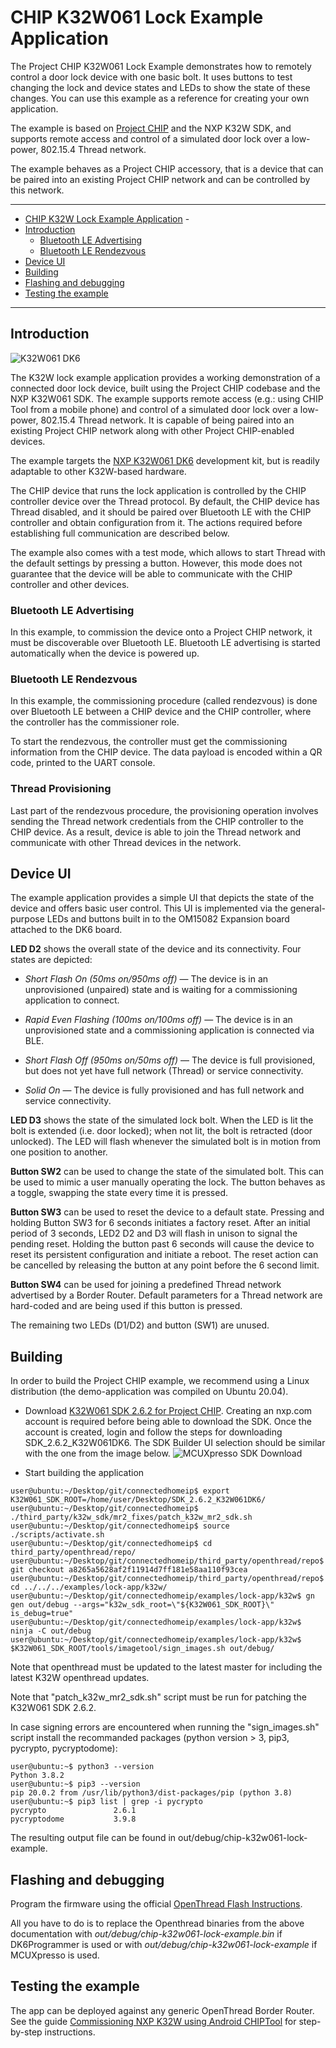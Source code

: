 # CHIP K32W061 Lock Example Application

The Project CHIP K32W061 Lock Example demonstrates how to remotely control a
door lock device with one basic bolt. It uses buttons to test changing the lock
and device states and LEDs to show the state of these changes. You can use this
example as a reference for creating your own application.

The example is based on
[Project CHIP](https://github.com/project-chip/connectedhomeip) and the NXP K32W
SDK, and supports remote access and control of a simulated door lock over a
low-power, 802.15.4 Thread network.

The example behaves as a Project CHIP accessory, that is a device that can be
paired into an existing Project CHIP network and can be controlled by this
network.

<hr>

-   [CHIP K32W Lock Example Application](#chip-k32w-lock-example-application) -
-   [Introduction](#introduction)
    -   [Bluetooth LE Advertising](#bluetooth-le-advertising)
    -   [Bluetooth LE Rendezvous](#bluetooth-le-rendezvous)
-   [Device UI](#device-ui)
-   [Building](#building)
-   [Flashing and debugging](#flashdebug)
-   [Testing the example](#testing-the-example)

<hr>

<a name="intro"></a>

## Introduction

![K32W061 DK6](../../platform/k32w/doc/images/k32w-dk6.jpg)

The K32W lock example application provides a working demonstration of a
connected door lock device, built using the Project CHIP codebase and the NXP
K32W061 SDK. The example supports remote access (e.g.: using CHIP Tool from a
mobile phone) and control of a simulated door lock over a low-power, 802.15.4
Thread network. It is capable of being paired into an existing Project CHIP
network along with other Project CHIP-enabled devices.

The example targets the
[NXP K32W061 DK6](https://www.nxp.com/products/wireless/thread/k32w061-41-high-performance-secure-and-ultra-low-power-mcu-for-zigbeethread-and-bluetooth-le-5-0-with-built-in-nfc-option:K32W061_41)
development kit, but is readily adaptable to other K32W-based hardware.

The CHIP device that runs the lock application is controlled by the CHIP
controller device over the Thread protocol. By default, the CHIP device has
Thread disabled, and it should be paired over Bluetooth LE with the CHIP
controller and obtain configuration from it. The actions required before
establishing full communication are described below.

The example also comes with a test mode, which allows to start Thread with the
default settings by pressing a button. However, this mode does not guarantee
that the device will be able to communicate with the CHIP controller and other
devices.

### Bluetooth LE Advertising

In this example, to commission the device onto a Project CHIP network, it must
be discoverable over Bluetooth LE. Bluetooth LE advertising is started
automatically when the device is powered up.

### Bluetooth LE Rendezvous

In this example, the commissioning procedure (called rendezvous) is done over
Bluetooth LE between a CHIP device and the CHIP controller, where the controller
has the commissioner role.

To start the rendezvous, the controller must get the commissioning information
from the CHIP device. The data payload is encoded within a QR code, printed to
the UART console.

### Thread Provisioning

Last part of the rendezvous procedure, the provisioning operation involves
sending the Thread network credentials from the CHIP controller to the CHIP
device. As a result, device is able to join the Thread network and communicate
with other Thread devices in the network.

## Device UI

The example application provides a simple UI that depicts the state of the
device and offers basic user control. This UI is implemented via the
general-purpose LEDs and buttons built in to the OM15082 Expansion board
attached to the DK6 board.

**LED D2** shows the overall state of the device and its connectivity. Four
states are depicted:

-   _Short Flash On (50ms on/950ms off)_ &mdash; The device is in an
    unprovisioned (unpaired) state and is waiting for a commissioning
    application to connect.

*   _Rapid Even Flashing (100ms on/100ms off)_ &mdash; The device is in an
    unprovisioned state and a commissioning application is connected via BLE.

-   _Short Flash Off (950ms on/50ms off)_ &mdash; The device is full
    provisioned, but does not yet have full network (Thread) or service
    connectivity.

*   _Solid On_ &mdash; The device is fully provisioned and has full network and
    service connectivity.

**LED D3** shows the state of the simulated lock bolt. When the LED is lit the
bolt is extended (i.e. door locked); when not lit, the bolt is retracted (door
unlocked). The LED will flash whenever the simulated bolt is in motion from one
position to another.

**Button SW2** can be used to change the state of the simulated bolt. This can
be used to mimic a user manually operating the lock. The button behaves as a
toggle, swapping the state every time it is pressed.

**Button SW3** can be used to reset the device to a default state. Pressing and
holding Button SW3 for 6 seconds initiates a factory reset. After an initial
period of 3 seconds, LED2 D2 and D3 will flash in unison to signal the pending
reset. Holding the button past 6 seconds will cause the device to reset its
persistent configuration and initiate a reboot. The reset action can be
cancelled by releasing the button at any point before the 6 second limit.

**Button SW4** can be used for joining a predefined Thread network advertised by
a Border Router. Default parameters for a Thread network are hard-coded and are
being used if this button is pressed.

The remaining two LEDs (D1/D2) and button (SW1) are unused.

<a name="building"></a>

## Building

In order to build the Project CHIP example, we recommend using a Linux
distribution (the demo-application was compiled on Ubuntu 20.04).

-   Download [K32W061 SDK 2.6.2 for Project CHIP](https://mcuxpresso.nxp.com/).
    Creating an nxp.com account is required before being able to download the
    SDK. Once the account is created, login and follow the steps for downloading
    SDK_2.6.2_K32W061DK6. The SDK Builder UI selection should be similar with
    the one from the image below.
    ![MCUXpresso SDK Download](../../platform/k32w/doc/images/mcux-sdk-download.JPG)

-   Start building the application

```
user@ubuntu:~/Desktop/git/connectedhomeip$ export K32W061_SDK_ROOT=/home/user/Desktop/SDK_2.6.2_K32W061DK6/
user@ubuntu:~/Desktop/git/connectedhomeip$ ./third_party/k32w_sdk/mr2_fixes/patch_k32w_mr2_sdk.sh
user@ubuntu:~/Desktop/git/connectedhomeip$ source ./scripts/activate.sh
user@ubuntu:~/Desktop/git/connectedhomeip$ cd third_party/openthread/repo/
user@ubuntu:~/Desktop/git/connectedhomeip/third_party/openthread/repo$ git checkout a8265a5628af2f11914d7ff181e58aa110f93cea
user@ubuntu:~/Desktop/git/connectedhomeip/third_party/openthread/repo$ cd ../../../examples/lock-app/k32w/
user@ubuntu:~/Desktop/git/connectedhomeip/examples/lock-app/k32w$ gn gen out/debug --args="k32w_sdk_root=\"${K32W061_SDK_ROOT}\" is_debug=true"
user@ubuntu:~/Desktop/git/connectedhomeip/examples/lock-app/k32w$ ninja -C out/debug
user@ubuntu:~/Desktop/git/connectedhomeip/examples/lock-app/k32w$ $K32W061_SDK_ROOT/tools/imagetool/sign_images.sh out/debug/
```

Note that openthread must be updated to the latest master for including the
latest K32W openthread updates.

Note that "patch_k32w_mr2_sdk.sh" script must be run for patching the K32W061
SDK 2.6.2.

In case signing errors are encountered when running the "sign_images.sh" script
install the recommanded packages (python version > 3, pip3, pycrypto,
pycryptodome):

```
user@ubuntu:~$ python3 --version
Python 3.8.2
user@ubuntu:~$ pip3 --version
pip 20.0.2 from /usr/lib/python3/dist-packages/pip (python 3.8)
user@ubuntu:~$ pip3 list | grep -i pycrypto
pycrypto               2.6.1
pycryptodome           3.9.8
```

The resulting output file can be found in out/debug/chip-k32w061-lock-example.

<a name="flashdebug"></a>

## Flashing and debugging

Program the firmware using the official
[OpenThread Flash Instructions](https://github.com/openthread/openthread/blob/master/examples/platforms/k32w/k32w061/README.md#flash-binaries).

All you have to do is to replace the Openthread binaries from the above documentation with _out/debug/chip-k32w061-lock-example.bin_ if
DK6Programmer is used or with _out/debug/chip-k32w061-lock-example_ if  MCUXpresso is used.

## Testing the example

The app can be deployed against any generic OpenThread Border Router. See the
guide
[Commissioning NXP K32W using Android CHIPTool](../../../docs/guides/nxp_k32w_android_commissioning.md)
for step-by-step instructions.
